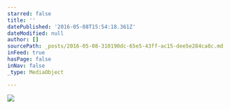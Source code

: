 ```yaml
---
starred: false
title: ''
datePublished: '2016-05-08T15:54:18.361Z'
dateModified: null
author: []
sourcePath: _posts/2016-05-08-310190dc-65e5-43ff-ac15-dee5e284ca8c.md
inFeed: true
hasPage: false
inNav: false
_type: MediaObject

---
```

![](https://the-grid-user-content.s3-us-west-2.amazonaws.com/c0b47488-86ca-44b0-a775-950364ade536.jpg)